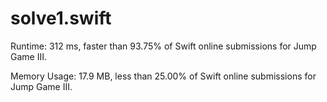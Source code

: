 # solve1.swift

Runtime: 312 ms, faster than 93.75% of Swift online submissions for Jump Game III.

Memory Usage: 17.9 MB, less than 25.00% of Swift online submissions for Jump Game III.
